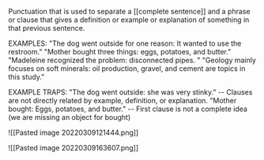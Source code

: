 Punctuation that is used to separate a [[complete sentence]] and a phrase or clause that gives a definition or example or explanation of something in that previous sentence.


EXAMPLES:
	"The dog went outside for one reason: It wanted to use the restroom."
	"Mother bought three things: eggs, potatoes, and butter."
	"Madeleine recognized the problem: disconnected pipes. "
	"Geology mainly focuses on soft minerals: oil production, gravel, and cement are topics in this study."


EXAMPLE TRAPS:
	"The dog went outside: she was very stinky." -- Clauses are not directly related by example, definition, or explanation.
	"Mother bought: Eggs, potatoes, and butter." -- First clause is not a complete idea (we are missing an object for bought)


![[Pasted image 20220309121444.png]]

![[Pasted image 20220309163607.png]]